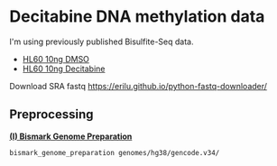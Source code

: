 # Decitabine DNA methylation data
I'm using previously published Bisulfite-Seq data. 
- [HL60 10ng DMSO](https://www.ncbi.nlm.nih.gov/geo/query/acc.cgi?acc=GSM4518676)
- [HL60 10ng Decitabine](https://www.ncbi.nlm.nih.gov/geo/query/acc.cgi?acc=GSM4518677)

Download SRA fastq https://erilu.github.io/python-fastq-downloader/

## Preprocessing 

<!-- > MethPipe: a computational pipeline for analyzing bisulfite sequencing data ([link](http://smithlabresearch.org/software/methpipe/))

> Update July 2021: MethPipe now accepts SAM input after the read-mapping phase. Our old mr format is no longer supported. For short-read bisulfite mapping, we have a new tool called [abismal](https://github.com/smithlabcode/abismal/).

Okay! I'm using abismal. I installed `v1.0.0` through conda - https://anaconda.org/bioconda/abismal. 
 -->
__[(I) Bismark Genome Preparation](https://github.com/FelixKrueger/Bismark/tree/master/Docs#i-bismark-genome-preparation)__
```
bismark_genome_preparation genomes/hg38/gencode.v34/
```